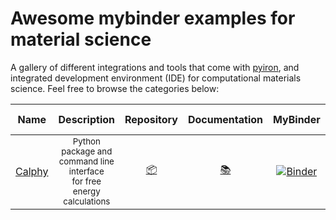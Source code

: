 # Awesome mybinder examples for material science

A gallery of different integrations and tools that come with [pyiron](https://pyiron.org), and integrated development environment (IDE) for computational materials science.
Feel free to browse the categories below:

| Name | Description | Repository | Documentation | MyBinder | Mybinder Repository | Tags |
|------| :---------: | :--------: | :-----------: | :------: | :-----------------: | :--: |
| [Calphy](https://calphy.org/) | <sup> Python package and command line interface <br/> for free energy calculations </sup> | [:package:](https://github.com/ICAMS/calphy) | [:books:](https://calphy.org/) | [![Binder](https://mybinder.org/badge_logo.svg)]([![Binder](https://mybinder.org/badge_logo.svg)](https://mybinder.org/v2/gh/workflow-gallery/pyiron-gallery-calphy/master?labpath=example_explore.ipynb)) | [:rocket:](https://github.com/workflow-gallery/pyiron-gallery-calphy) | [<sup> #atomistics </sup>](tags/atomistics.md) </br> [<sup> #molecular_dynamics </sup>](tags/molecular_dynamics.md) </br> [<sup> #thermodynamics </sup>](tags/thermodynamics.md) |
